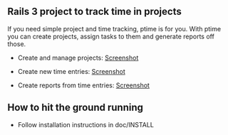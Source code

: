 ## Rails 3 project to track time in projects


If you need simple project and time tracking, ptime is for you. With ptime you
can create projects, assign tasks to them and generate reports off those.

 * Create and manage projects: 
[Screenshot](https://img.skitch.com/20110412-khngwbj8s4yx3agg2m9c831tmf.png)


 * Create new time entries: 
[Screenshot](https://img.skitch.com/20110412-rh1h87rx6i7dw6fcei421ki24c.png)


 * Create reports from time entries:
[Screenshot](https://img.skitch.com/20110412-bdq4kwp3ij5ux668nt65ed3ywp.png)


## How to hit the ground running

 * Follow installation instructions in doc/INSTALL
